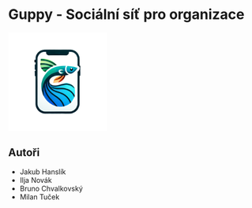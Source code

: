 # Guppy - Sociální síť pro organizace
<img src="docs/guppy.png" alt="Guppy logo" width="200"/>

## Autoři
- Jakub Hanslík
- Ilja Novák
- Bruno Chvalkovský
- Milan Tuček
